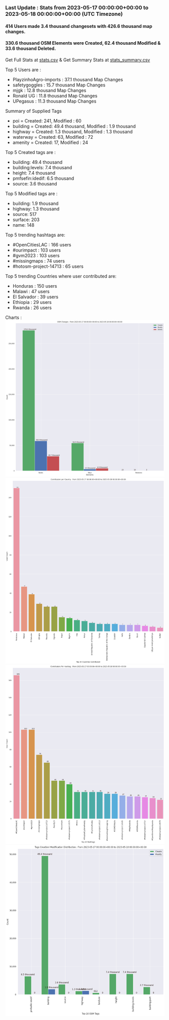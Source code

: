 ### Last Update : Stats from 2023-05-17 00:00:00+00:00 to 2023-05-18 00:00:00+00:00 (UTC Timezone)

#### 414 Users made 3.4 thousand changesets with 426.6 thousand map changes.
#### 330.6 thousand OSM Elements were Created, 62.4 thousand Modified & 33.6 thousand Deleted.
Get Full Stats at [stats.csv](/stats/hotosm/Daily/stats.csv)
 & Get Summary Stats at [stats_summary.csv](/stats/hotosm/Daily/stats_summary.csv)

Top 5 Users are : 
- PlayzinhoAgro-imports : 37.1 thousand Map Changes
- safetygoggles : 15.7 thousand Map Changes
- mjgk : 12.8 thousand Map Changes
- Ronald UG : 11.8 thousand Map Changes
- UPegasus : 11.3 thousand Map Changes

Summary of Supplied Tags
- poi = Created: 241, Modified : 60
- building = Created: 49.4 thousand, Modified : 1.9 thousand
- highway = Created: 1.3 thousand, Modified : 1.3 thousand
- waterway = Created: 63, Modified : 72
- amenity = Created: 17, Modified : 24


Top 5 Created tags are :
- building: 49.4 thousand
- building:levels: 7.4 thousand
- height: 7.4 thousand
- pmfsefin:idedif: 6.5 thousand
- source: 3.6 thousand


Top 5 Modified tags are :
- building: 1.9 thousand
- highway: 1.3 thousand
- source: 517
- surface: 203
- name: 148


Top 5 trending hashtags are:
- #OpenCitiesLAC : 166 users
- #ourimpact : 103 users
- #gvm2023 : 103 users
- #missingmaps : 74 users
- #hotosm-project-14713 : 65 users


Top 5 trending Countries where user contributed are:
- Honduras : 150 users
- Malawi : 47 users
- El Salvador : 39 users
- Ethiopia : 29 users
- Rwanda : 26 users


 Charts : 
![Alt text](./stats_osm_changes.png) 
![Alt text](./stats_users_per_country.png) 
![Alt text](./stats_users_per_hashtag.png) 
![Alt text](./stats_tags.png) 
